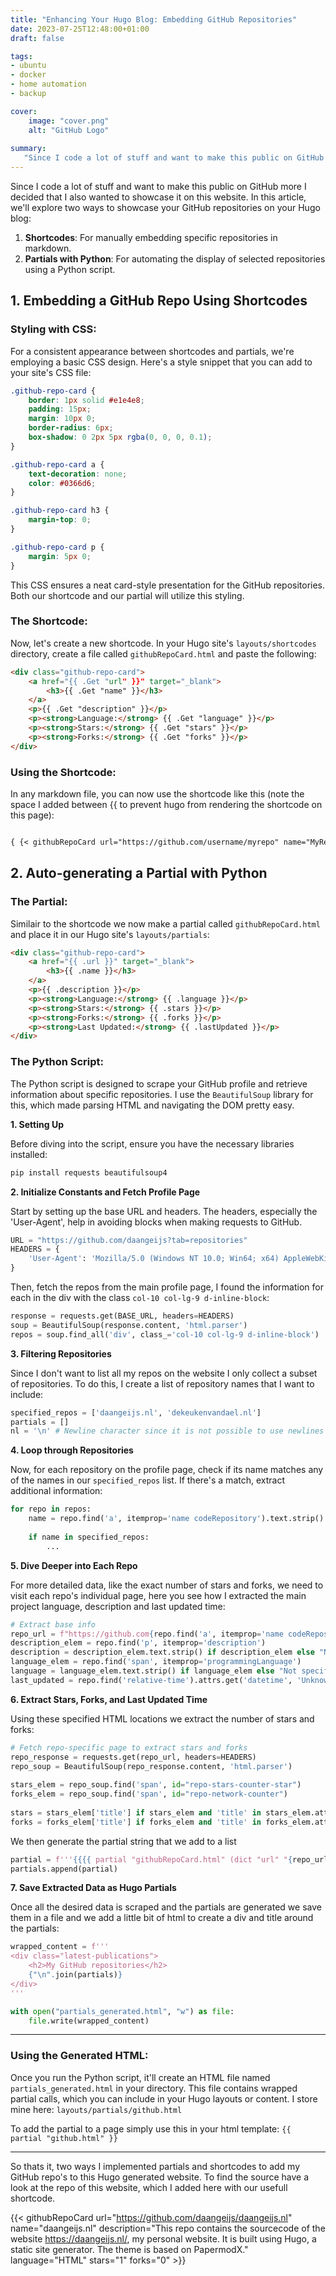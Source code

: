 ```yaml
---
title: "Enhancing Your Hugo Blog: Embedding GitHub Repositories"
date: 2023-07-25T12:48:00+01:00
draft: false

tags:
- ubuntu
- docker
- home automation
- backup

cover:
    image: "cover.png"
    alt: "GitHub Logo"
    
summary:
   "Since I code a lot of stuff and want to make this public on GitHub more I decided that I also wanted to showcase it on this website. In this article, we'll explore two ways to showcase your GitHub repositories on your Hugo blog:"
---
```



Since I code a lot of stuff and want to make this public on GitHub more I decided that I also wanted to showcase it on this website. In this article, we'll explore two ways to showcase your GitHub repositories on your Hugo blog:

1. **Shortcodes**: For manually embedding specific repositories in markdown.
2. **Partials with Python**: For automating the display of selected repositories using a Python script.

## 1. Embedding a GitHub Repo Using Shortcodes

### Styling with CSS:

For a consistent appearance between shortcodes and partials, we're employing a basic CSS design. Here's a style snippet that you can add to your site's CSS file:

```css
.github-repo-card {
    border: 1px solid #e1e4e8;
    padding: 15px;
    margin: 10px 0;
    border-radius: 6px;
    box-shadow: 0 2px 5px rgba(0, 0, 0, 0.1);
}

.github-repo-card a {
    text-decoration: none;
    color: #0366d6;
}

.github-repo-card h3 {
    margin-top: 0;
}

.github-repo-card p {
    margin: 5px 0;
}
```

This CSS ensures a neat card-style presentation for the GitHub repositories. Both our shortcode and our partial will utilize this styling.

### The Shortcode:

Now, let's create a new shortcode. In your Hugo site's `layouts/shortcodes` directory, create a file called `githubRepoCard.html` and paste the following:

```html
<div class="github-repo-card">
    <a href="{{ .Get "url" }}" target="_blank">
        <h3>{{ .Get "name" }}</h3>
    </a>
    <p>{{ .Get "description" }}</p>
    <p><strong>Language:</strong> {{ .Get "language" }}</p>
    <p><strong>Stars:</strong> {{ .Get "stars" }}</p>
    <p><strong>Forks:</strong> {{ .Get "forks" }}</p>
</div>
```

### Using the Shortcode:

In any markdown file, you can now use the shortcode like this (note the space I added between {{ to prevent hugo from rendering the shortcode on this page): 

```markdown

{ {< githubRepoCard url="https://github.com/username/myrepo" name="MyRepo" description="This is my awesome repo" language="JavaScript" stars="100" forks="50" >}}
```

## 2. Auto-generating a Partial with Python

### The Partial:
Similair to the shortcode we now make a partial called `githubRepoCard.html` and place it in our Hugo site's `layouts/partials`:

```html
<div class="github-repo-card">
    <a href="{{ .url }}" target="_blank">
        <h3>{{ .name }}</h3>
    </a>
    <p>{{ .description }}</p>
    <p><strong>Language:</strong> {{ .language }}</p>
    <p><strong>Stars:</strong> {{ .stars }}</p>
    <p><strong>Forks:</strong> {{ .forks }}</p>
    <p><strong>Last Updated:</strong> {{ .lastUpdated }}</p>
</div>
```

### The Python Script:

The Python script is designed to scrape your GitHub profile and retrieve information about specific repositories. I use the `BeautifulSoup` library for this, which made parsing HTML and navigating the DOM pretty easy.

**1. Setting Up**

Before diving into the script, ensure you have the necessary libraries installed:

```bash
pip install requests beautifulsoup4
```

**2. Initialize Constants and Fetch Profile Page**

Start by setting up the base URL and headers. The headers, especially the 'User-Agent', help in avoiding blocks when making requests to GitHub.

```python
URL = "https://github.com/daangeijs?tab=repositories"
HEADERS = {
    'User-Agent': 'Mozilla/5.0 (Windows NT 10.0; Win64; x64) AppleWebKit/537.36 (KHTML, like Gecko) Chrome/58.0.3029.110 Safari/537.3'
}
```

Then, fetch the repos from the main profile page, I found the information for each in the div with the class `col-10 col-lg-9 d-inline-block`:

```python
response = requests.get(BASE_URL, headers=HEADERS)
soup = BeautifulSoup(response.content, 'html.parser')
repos = soup.find_all('div', class_='col-10 col-lg-9 d-inline-block')
```

**3. Filtering Repositories**

Since I don't want to list all my repos on the website I only collect a subset of repositories. To do this, I create a list of repository names that I want to include:

```python
specified_repos = ['daangeijs.nl', 'dekeukenvandael.nl']
partials = []
nl = '\n' # Newline character since it is not possible to use newlines in formatted strings
```

**4. Loop through Repositories**

Now, for each repository on the profile page, check if its name matches any of the names in our `specified_repos` list. If there's a match, extract additional information:

```python
for repo in repos:
    name = repo.find('a', itemprop='name codeRepository').text.strip()
    
    if name in specified_repos:
        ...
```

**5. Dive Deeper into Each Repo**

For more detailed data, like the exact number of stars and forks, we need to visit each repo's individual page, here you see how I extracted the main project language, description and last updated time:

```python
# Extract base info  
repo_url = f"https://github.com{repo.find('a', itemprop='name codeRepository')['href']}"  
description_elem = repo.find('p', itemprop='description')  
description = description_elem.text.strip() if description_elem else "No description provided."  
language_elem = repo.find('span', itemprop='programmingLanguage')  
language = language_elem.text.strip() if language_elem else "Not specified"  
last_updated = repo.find('relative-time').attrs.get('datetime', 'Unknown Date')
```

**6. Extract Stars, Forks, and Last Updated Time**

Using these specified HTML locations we extract the number of stars and forks:

```python
# Fetch repo-specific page to extract stars and forks  
repo_response = requests.get(repo_url, headers=HEADERS)  
repo_soup = BeautifulSoup(repo_response.content, 'html.parser')  
  
stars_elem = repo_soup.find('span', id="repo-stars-counter-star")  
forks_elem = repo_soup.find('span', id="repo-network-counter")  
  
stars = stars_elem['title'] if stars_elem and 'title' in stars_elem.attrs else '0'  
forks = forks_elem['title'] if forks_elem and 'title' in forks_elem.attrs else '0'
```

We then generate the partial string that we add to a list

```python
partial = f'''{{{{ partial "githubRepoCard.html" (dict "url" "{repo_url}" "name" "{name}" "description" "{description}" "language" "{language}" "stars" "{stars}" "forks" "{forks}" "lastUpdated" "{last_updated}") }}}}'''  
partials.append(partial)
```

**7. Save Extracted Data as Hugo Partials**

Once all the desired data is scraped and the partials are generated we save them in a file and we add a little bit of html to create a div and title around the partials:

```python
wrapped_content = f'''
<div class="latest-publications">
    <h2>My GitHub repositories</h2>
    {"\n".join(partials)}
</div>
'''

with open("partials_generated.html", "w") as file:
    file.write(wrapped_content)
```

---

### Using the Generated HTML:

Once you run the Python script, it'll create an HTML file named `partials_generated.html` in your directory. This file contains wrapped partial calls, which you can include in your Hugo layouts or content. I store mine here: `layouts/partials/github.html`

To add the partial to a page simply use this in your html template: 
`{{ partial "github.html" }}`

---
So thats it, two ways I implemented partials and shortcodes to add my GitHub repo's to this Hugo generated website. To find the source have a look at the repo of this website, which I added here with our usefull shortcode.

{{< githubRepoCard url="https://github.com/daangeijs/daangeijs.nl" name="daangeijs.nl" description="This repo contains the sourcecode of the website https://daangeijs.nl/, my personal website. It is built using Hugo, a static site generator. The theme is based on PapermodX." language="HTML" stars="1" forks="0" >}}
